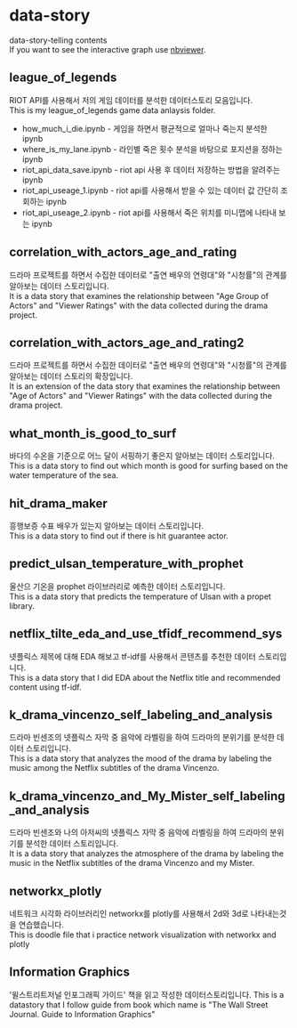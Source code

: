 # data-story
data-story-telling contents <br>
If you want to see the interactive graph use [nbviewer](https://nbviewer.jupyter.org).

## league_of_legends
RIOT API를 사용해서 저의 게임 데이터를 분석한 데이터스토리 모음입니다.<br>
This is my league_of_legends game data anlaysis folder.

- how_much_i_die.ipynb
      - 게임을 하면서 평균적으로 얼마나 죽는지 분석한 ipynb
- where_is_my_lane.ipynb
      - 라인별 죽은 횟수 분석을 바탕으로 포지션을 정하는 ipynb
- riot_api_data_save.ipynb
      - riot api 사용 후 데이터 저장하는 방법을 알려주는 ipynb
- riot_api_useage_1.ipynb
      - riot api를 사용해서 받을 수 있는 데이터 값 간단히 조회하는 ipynb
- riot_api_useage_2.ipynb
      - riot api를 사용해서 죽은 위치를 미니맵에 나타내 보는 ipynb


## correlation_with_actors_age_and_rating
드라마 프로젝트를 하면서 수집한 데이터로 "출연 배우의 연령대"와 "시청률"의 관계를 알아보는 데이터 스토리입니다.<br>
It is a data story that examines the relationship between "Age Group of Actors" and "Viewer Ratings" with the data collected during the drama project.

## correlation_with_actors_age_and_rating2
드라마 프로젝트를 하면서 수집한 데이터로 "출연 배우의 연령대"와 "시청률"의 관계를 알아보는 데이터 스토리의 확장입니다.<br>
It is an extension of the data story that examines the relationship between "Age of Actors" and "Viewer Ratings" with the data collected during the drama project.

## what_month_is_good_to_surf
바다의 수온을 기준으로 어느 달이 서핑하기 좋은지 알아보는 데이터 스토리입니다.<br>
This is a data story to find out which month is good for surfing based on the water temperature of the sea.

## hit_drama_maker
흥행보증 수표 배우가 있는지 알아보는 데이터 스토리입니다.<br>
This is a data story to find out if there is hit guarantee actor.

## predict_ulsan_temperature_with_prophet
울산으 기온을 prophet 라이브러리로 예측한 데이터 스토리입니다.<br>
This is a data story that predicts the temperature of Ulsan with a propet library.

## netflix_tilte_eda_and_use_tfidf_recommend_sys
넷플릭스 제목에 대해 EDA 해보고 tf-idf를 사용해서 콘텐츠를 추천한 데이터 스토리입니다.<br>
This is a data story that I did EDA about the Netflix title and recommended content using tf-idf.

## k_drama_vincenzo_self_labeling_and_analysis
드라마 빈센조의 넷플릭스 자막 중 음악에 라벨링을 하여 드라마의 분위기를 분석한 데이터 스토리입니다.<br>
This is a data story that analyzes the mood of the drama by labeling the music among the Netflix subtitles of the drama Vincenzo.

## k_drama_vincenzo_and_My_Mister_self_labeling_and_analysis
드라마 빈센조와 나의 아저씨의 넷플릭스 자막 중 음악에 라벨링을 하여 드라마의 분위기를 분석한 데이터 스토리입니다.<br>
It is a data story that analyzes the atmosphere of the drama by labeling the music in the Netflix subtitles of the drama Vincenzo and my Mister.

## networkx_plotly
네트워크 시각화 라이브러리인 networkx를 plotly를 사용해서 2d와 3d로 나타내는것을 연습했습니다.<br>
This is doodle file that i practice network visualization with networkx and plotly

## Information Graphics
'윌스트리트저널 인포그래픽 가이드' 책을 읽고 작성한 데이터스토리입니다.
This is a datastory that I follow guide from book which name is "The Wall Street Journal. Guide to Information Graphics"
